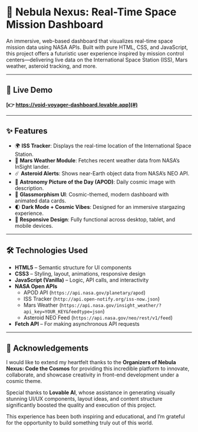 # 🚀 Nebula Nexus: Real-Time Space Mission Dashboard

An immersive, web-based dashboard that visualizes real-time space mission data using NASA APIs. Built with pure HTML, CSS, and JavaScript, this project offers a futuristic user experience inspired by mission control centers—delivering live data on the International Space Station (ISS), Mars weather, asteroid tracking, and more.

---

## 🌌 Live Demo

**[👉 https://void-voyager-dashboard.lovable.app](#)** 

---

## ✨ Features

- 🌍 **ISS Tracker**: Displays the real-time location of the International Space Station.
- 🔴 **Mars Weather Module**: Fetches recent weather data from NASA’s InSight lander.
- ☄️ **Asteroid Alerts**: Shows near-Earth object data from NASA’s NEO API.
- 🌠 **Astronomy Picture of the Day (APOD)**: Daily cosmic image with description.
- 🧊 **Glassmorphism UI**: Cosmic-themed, modern dashboard with animated data cards.
- 🌓 **Dark Mode + Cosmic Vibes**: Designed for an immersive stargazing experience.
- 📱 **Responsive Design**: Fully functional across desktop, tablet, and mobile devices.

---

## 🛠️ Technologies Used

- **HTML5** – Semantic structure for UI components  
- **CSS3** – Styling, layout, animations, responsive design  
- **JavaScript (Vanilla)** – Logic, API calls, and interactivity  
- **NASA Open APIs**  
  - APOD API (`https://api.nasa.gov/planetary/apod`)
  - ISS Tracker (`http://api.open-notify.org/iss-now.json`)
  - Mars Weather (`https://api.nasa.gov/insight_weather/?api_key=YOUR_KEY&feedtype=json`)
  - Asteroid NEO Feed (`https://api.nasa.gov/neo/rest/v1/feed`)  
- **Fetch API** – For making asynchronous API requests

---

## 🙏 Acknowledgements

I would like to extend my heartfelt thanks to the **Organizers of Nebula Nexus: Code the Cosmos** for providing this incredible platform to innovate, collaborate, and showcase creativity in front-end development under a cosmic theme.

Special thanks to **Lovable AI**, whose assistance in generating visually stunning UI/UX components, layout ideas, and content structure significantly boosted the quality and execution of this project.

This experience has been both inspiring and educational, and I’m grateful for the opportunity to build something truly out of this world.

